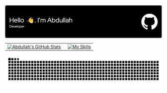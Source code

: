 <!-- Header Image -->
<p align="center">
  <img src="./github-header-image.png" alt="Header">
</p>

<!-- GitHub Stats & Skills Icons Side by Side (Properly Centered) -->
<div align="center">
  <table border="0" cellspacing="0" cellpadding="0">
    <tr>
      <td>
        <a href="https://github.com/abdulahmd/github-readme-stats">
          <img src="https://github-readme-stats.vercel.app/api?username=abdulahmd&theme=blue_navy" alt="Abdullah's GitHub Stats">
        </a>
      </td>
      <td align="center" style="padding-left: 15px;">
        <a href="https://skillicons.dev">
          <img src="https://skillicons.dev/icons?i=vscode,anaconda,java,python,pytorch,matlab,notion,opencv,unity,blender&perline=5" alt="My Skills">
        </a>
      </td>
    </tr>
  </table>
</div>

<!-- GitHub Contribution Snake Animation -->
<p align="center">
  <picture>
    <source media="(prefers-color-scheme: dark)" srcset="https://raw.githubusercontent.com/abdulahmd/abdulahmd/output/github-contribution-grid-snake-dark.svg">
    <source media="(prefers-color-scheme: light)" srcset="https://raw.githubusercontent.com/abdulahmd/abdulahmd/output/github-contribution-grid-snake.svg">
    <img alt="GitHub Contribution Grid Snake Animation" src="https://raw.githubusercontent.com/abdulahmd/abdulahmd/output/github-contribution-grid-snake.svg">
  </picture>
</p>
